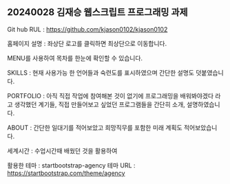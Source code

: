 ## 20240028 김재승 웹스크립트 프로그래밍 과제

Git hub RUL : https://github.com/kjason0102/kjason0102

홈페이지 설명 : 좌상단 로고를 클릭하면 최상단으로 이동합니다. 

MENU를 사용하여 목차를 한눈에 확인할 수 있습니다. 

SKILLS : 현재 사용가능 한 언어들과 숙련도를 표시하였으며 간단한 설명도 덧붙였습니다.

PORTFOLIO : 아직 직접 작업에 참여해본 것이 없기에 프로그래밍을 배워봐야겠다 라고 생각했던 계기들, 직접 만들어보고 싶었던 프로그램들을 간단히 소개, 설명하였습니다. 

ABOUT : 간단한 일대기를 적어보았고 희망직무를 포함한 미래 계획도 적어보았습니다.

세계시간 : 수업시간때 배웠던 것을 활용하여 

활용한 테마 : startbootstrap-agency 테마 URL : https://startbootstrap.com/theme/agency

